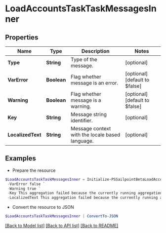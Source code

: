 # LoadAccountsTaskTaskMessagesInner
## Properties

Name | Type | Description | Notes
------------ | ------------- | ------------- | -------------
**Type** | **String** | Type of the message. | [optional] 
**VarError** | **Boolean** | Flag whether message is an error. | [optional] [default to $false]
**Warning** | **Boolean** | Flag whether message is a warning. | [optional] [default to $false]
**Key** | **String** | Message string identifier. | [optional] 
**LocalizedText** | **String** | Message context with the locale based language. | [optional] 

## Examples

- Prepare the resource
```powershell
$LoadAccountsTaskTaskMessagesInner = Initialize-PSSailpointBetaLoadAccountsTaskTaskMessagesInner  -Type WARN `
 -VarError false `
 -Warning true `
 -Key This aggregation failed because the currently running aggregation must complete before the next one can start. `
 -LocalizedText This aggregation failed because the currently running aggregation must complete before the next one can start.
```

- Convert the resource to JSON
```powershell
$LoadAccountsTaskTaskMessagesInner | ConvertTo-JSON
```

[[Back to Model list]](../README.md#documentation-for-models) [[Back to API list]](../README.md#documentation-for-api-endpoints) [[Back to README]](../README.md)

